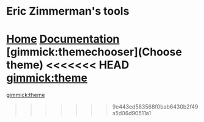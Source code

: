 # Eric Zimmerman's tools

[Home](index.md)
[Documentation](documentation.md)
[gimmick:themechooser](Choose theme)
<<<<<<< HEAD
[gimmick:theme](flatly)
=======
[gimmick:theme](flatly)
>>>>>>> 9e443ed583568f0bab6430b2f49a5d06d90511a1
